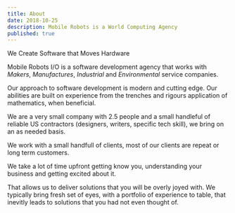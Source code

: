 ```yaml
---
title: About
date: 2018-10-25
description: Mobile Robots is a World Computing Agency
published: true
---
```


We Create Software that Moves Hardware

Mobile Robots I/O is a software development agency that works with
_Makers_, _Manufactures_, _Industrial_ and _Environmental_ service
companies. 

Our approach to software development is modern and cutting edge.  Our
abilities are built on experience from the trenches and rigours
application of mathematics, when beneficial.

We are a very small company with 2.5 people and a small handleful of
reliable US contractors (designers, writers, specific tech skill), we
bring on an as needed basis.

We work with a small handfull of clients, most of our clients are
repeat or long term customers.  

We take a lot of time upfront getting know you, understanding your
business and getting excited about it.  

That allows us to deliver solutions that you will be overly joyed
with.  We typically bring fresh set of eyes, with a portfolio of
experience to table, that inevitly leads to solutions that you had not
even thought of.

